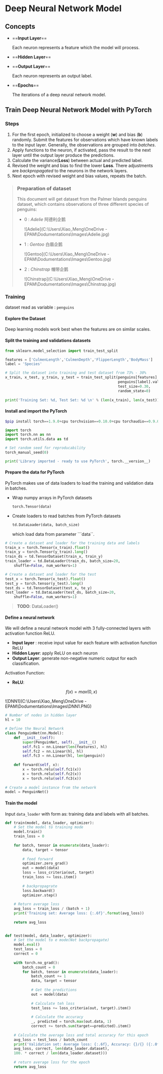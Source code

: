 # Deep Neural Network Model



## Concepts

* ==**Input Layer**==

  Each neuron represents a feature which the model will process.

* ==**Hidden Layer**==

  

* ==**Output Layer**==

  Each neuron represents an output label.

* ==**Epochs**==

  The iterations of a deep neural network model.



## Train Deep Neural Network Model with PyTorch

### Steps

1. For the first epoch, initialized to choose a weight (**w**) and bias (**b**) randomly. Submit the features for observations which have known labels to the input layer. Generally, the observations are grouped into *batches*.
2. Apply functions to the neuron, if activated, pass the result to the next layer until the output layer produce the predictions.
3. Calculate the variance(**Loss**) between actual and predicted label.
4. Revised the weight and bias to find the lower **Loss**. There adjustments are *backpropagated* to the neurons in the network layers.
5. Next epoch with revised weight and bias values, repeats the batch.



> ### Preparation of dataset
>
> This document will get dataset from the Palmer Islands penguins dataset, which contains observations of three different species of penguins:  
>
> * 0 : *Adelie* 阿德利企鹅
>
>   ![Adelie](C:\Users\Xiao_Meng\OneDrive - EPAM\Dodumentations\Images\Adelie.jpg)
>
> * 1 : *Gentoo* 白眉企鹅
>
>   ![Gentoo](C:\Users\Xiao_Meng\OneDrive - EPAM\Dodumentations\Images\Gentoo.jpg)
>
> * 2 : *Chinstrap* 帽带企鹅
>
>   ![Chinstrap](C:\Users\Xiao_Meng\OneDrive - EPAM\Dodumentations\Images\Chinstrap.jpg)



### Training

dataset read as variable : `penguins`



#### Explore the Dataset

Deep learning models work best when the features are on similar scales.



#### Split the training and validations datasets

```python
from sklearn.model_selection import train_test_split

features = ['CulmenLength','CulmenDepth','FlipperLength','BodyMass']
label = 'Species'

# Split the dataset into training and test dataset from 73% - 30%
x_train, x_test, y_train, y_test = train_test_split(penguins[features].values,
													penguins[label].values,
													test_size=0.30,
													random_state=0)
						
print('Training Set: %d, Test Set: %d \n' % (len(x_train), len(x_test)))
```



#### Install and import the PyTorch 

```powershell
$pip install torch==1.9.0+cpu torchvision==0.10.0+cpu torchaudio==0.9.0 -f https://download.pytorch.org/whl/torch_stable.html
```

```python
import torch
import torch.nn as nn
import torch.utils.data as td

# Set random seed for reproducability
torch_manual_seed(0)

print('Library imported - ready to use PyTorch', torch.__version__)
```



#### Prepare the data for PyTorch

PyTorch makes use of data loaders to load the training and validation data in batches.

* Wrap numpy arrays  in PyTorch datasets

  ```python
  torch.Tensor(data)
  ```

  

* Create loaders to read batches from PyTorch datasets

  ```python
  td.DataLoader(data, batch_size)
  ```

  which load data from parameter ```data``.



```python
# Create a dataset and loader for the training data and labels
train_x = torch.Tensor(x_train).float()
train_y = torch.Tensor(y_train).long()
train_ds = td.TensorDataset(train_x, train_y)
train_loader = td.DataLoader(train_ds, batch_size=20,
	shuffle=False, num_workers=1)

# Create a dataset and loader for the test
test_x = torch.Tensor(x_test).float()
test_y = torch.tensor(y_test).long()
test_ds = td.TensorDataset(test_x, te_y)
test_loader = td.DataLoader(test_ds, batch_size=20,
	shuffle=False, num_workers=1)
```

> **TODO**: DataLoader()

#### Define a neural network

We will define a neural network model with 3 fully-connected layers with activation function ReLU.

* **Input layer** : receive input value for each feature with activation function ReLU
* **Hidden Layer**: apply ReLU on each neuron
* **Output Layer**: generate non-negative numeric output for each classification.

Activation Function:

* **ReLU**: 

$$
f(x) = max(0, x)
$$

![DNN1](C:\Users\Xiao_Meng\OneDrive - EPAM\Dodumentations\Images\DNN1.PNG)

```python
# Number of nodes in hidden layer
hl = 10

# Define the Neural Network
class PenguinNet(nn.Model):
	def __init__(self):
		super(PenguinNet, self).__init__()
		self.fc1 = nn.Linear(len(features), hl)
		self.fc2 = nn.Linear(hl, hl)
		self.fc3 = nn.Linear(hl, len(penguin))
		
    def forward(self, x):
    	x = torch.relu(self.fc1(x))
    	x = torch.relu(self.fc2(x))
    	x = torch.relu(self.fc3(x))
    	
# Create a model instance from the network
model = PenguinNet()
```



#### Train the model

Input ```data_loader``` with form as: training data and labels with all batches.

```python
def train(model, data_loader, optimizer):
	# Set the model to training mode
	model.train()
	train_loss = 0
	
	for batch, tensor in enumerate(data_loader):
		data, target = tensor
		
		# feed forward
		optimizer.zero_grad()
		out = model(data)
		loss = loss_criteria(out, target)
		train_loss += loss.item()
		
		# backpropagrate
		loss.backward()
		optimizer.step()
		
    # Return average loss
    avg_loss = train_loss / (batch + 1)
    print('Training set: Average loss: {:.6f}'.format(avg_loss))
    
    return avg_loss
			
```

```python
def test(model, data_loader, optimizer):
	# Set the model to e mode(Not backpropagate)
	model.eval()
	test_loss = 0
	correct = 0
	
	with torch.no_grad():
		batch_count = 0
		for batch, tensor in enumerate(data_loader):
			batch_count += 1
			data, target = tensor
			
			# Get the predictions
			out = model(data)
			
			# Calculate teh loss
			test_loss += loss_criteria(out, target).item()
			
			# Calculate the accuracy
			_, predicted = torch.max(out.data, 1)
			correct += torch.sum(target==predicted).item()
			
	# Calculate the average loss and total accuracy for this epoch
	avg_loss = test_loss / batch_count
    print('Validation set: Average loss: {:.6f}, Accuracy: {}/{} ({:.0f}%)\n'.format(
    avg_loss, correct, len(data_loader.dataset),
    100. * correct / len(data_loader.dataset)))
    
    # return average loss for the epoch
    return avg_loss
	
```

```

```

